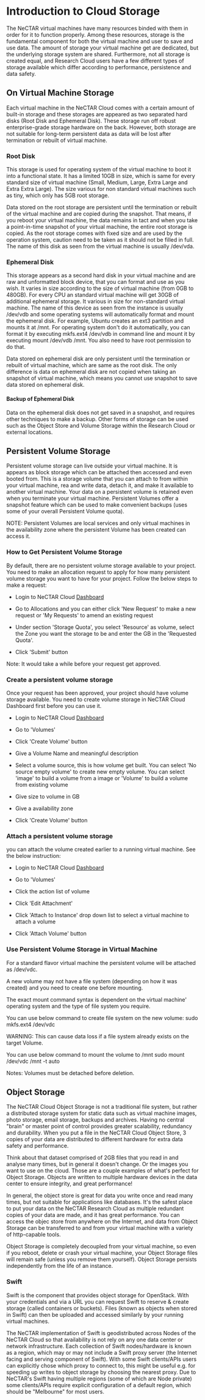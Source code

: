 # Introduction to Cloud Storage

The NeCTAR virtual machines have many resources binded with them in order for it
to function properly. Among these resources, storage is the fundamental component
for both the virtual machine and user to save and use data. The amount of
storage your virtual machine get are dedicated, but the underlying storage
system are shared. Furthermore, not all storage is created equal, and Research
Cloud users have a few different types of storage available which differ
according to performance, persistence and data safety.

## On Virtual Machine Storage

Each virtual machine in the NeCTAR Cloud comes with a certain amount of built-in
storage and these storages are appeared as two separated hard disks
(Root Disk and Ephemeral Disk). These storage run off robust
enterprise-grade storage hardware on the back. However, both storage are not
suitable for long-term persistent data as data will be lost after termination or
rebuilt of virtual machine.

### Root Disk

This storage is used for operating system of the virtual machine to boot it
into a functional state. It has a limited 10GB in size, which is same for every
standard size of virtual machine (Small, Medium, Large, Extra Large and
Extra Extra Large). The size various for non standard virtual machines such as
tiny, which only has 5GB root storage.

Data stored on the root storage are persistent until the termination or rebuilt
of the virtual machine and are copied during the snapshot. That means, if you
reboot your virtual machine, the data remains in tact and when you take a
point-in-time snapshot of your virtual machine, the entire root storage is
copied. As the root storage comes with fixed size and are used by the operation
system, caution need to be taken as it should not be filled in full. The name of
this disk as seen from the virtual machine is usually /dev/vda.

### Ephemeral Disk

This storage appears as a second hard disk in your virtual machine and are raw
and unformatted block device, that you can format and use as you wish. It varies
in size according to the size of virtual machine (from 0GB to 480GB). For every
CPU an standard virtual machine will get 30GB of additional ephemeral storage.
It various in size for non-standard virtual machine. The name of this device as
seen from the instance is usually /dev/vdb and some operating systems will
automatically format and mount the ephemeral disk. For example, Ubuntu creates
an ext3 partition and mounts it at /mnt. For operating system don't do it
automatically, you can format it by executing mkfs.ext4 /dev/vdb in command line
and mount it by executing mount /dev/vdb /mnt. You also need to have root
permission to do that.

Data stored on ephemeral disk are only persistent until the termination or
rebuilt of virtual machine, which are same as the root disk. The only difference
is data on ephemeral disk are not copied when taking an snapshot of virtual
machine, which means you cannot use snapshot to save data stored on ephemeral
disk.

#### Backup of Ephemeral Disk

Data on the ephemeral disk does not get saved in a snapshot, and requires other
techniques to make a backup. Other forms of storage can be used such as the
Object Store and Volume Storage within the Research Cloud or external locations.

## Persistent Volume Storage

Persistent volume storage can live outside your virtual machine. It is appears
as block storage which can be attached then accessed and even booted from. This
is a storage volume that you can attach to from within your virtual machine,
rea and write data, detach it, and make it available to another virtual machine.
Your data on a persistent volume is retained even when you terminate your
virtual machine. Persistent Volumes offer a snapshot feature which can be used
to make convenient backups (uses some of your overall Persistent Volume quota).

NOTE: Persistent Volumes are local services and only virtual machines in the
availability zone where the persistent Volume has been created can access it.

### How to Get Persistent Volume Storage

By default, there are no persistent volume storage available to your project.
You need to make an allocation request to apply for how many persistent volume
storage you want to have for your project. Follow the below steps to make a
request:

- Login to NeCTAR Cloud [Dashboard][dashboard]

- Go to Allocations and you can either click 'New Request' to make a new request
 or 'My Requests' to amend an existing request

- Under section 'Storage Quota', you select 'Resource' as volume, select the
 Zone you want the storage to be and enter the GB in the 'Requested Quota'.

- Click 'Submit' button

Note:
It would take a while before your request get approved.

### Create a persistent volume storage

Once your request has been approved, your project should have volume storage
available. You need to create volume storage in NeCTAR Cloud Dashboard first
before you can use it.

- Login to NeCTAR Cloud [Dashboard][dashboard]

- Go to 'Volumes'

- Click 'Create Volume' button

- Give a Volume Name and meaningful description

- Select a volume source, this is how volume get built. You can select
 'No source empty volume' to create new empty volume. You can select 'image' to
 build a volume from a image or 'Volume' to build a volume from existing volume

- Give size to volume in GB

- Give a availability zone

- Click 'Create Volume' button

### Attach a persistent volume storage

you can attach the volume created earlier to a running virtual machine. See the
below instruction:

- Login to NeCTAR Cloud [Dashboard][dashboard]

- Go to 'Volumes'

- Click the action list of volume

- Click 'Edit Attachment'

- Click 'Attach to Instance' drop down list to select a virtual machine to
 attach a volume

- Click 'Attach Volume' button

### Use Persistent Volume Storage in Virtual Machine

For a standard flavor virtual machine the persistent volume will be attached
as /dev/vdc.

A new volume may not have a file system (depending on how it was created) and
you need to create one before mounting.

The exact mount command syntax is dependent on the virtual machine' operating
system and the type of file system you require.

You can use below command to create file system on the new volume:
sudo mkfs.ext4 /dev/vdc

WARNING: This can cause data loss if a file system already exists on the target
Volume.

You can use below command to mount the volume to /mnt
sudo mount /dev/vdc /mnt -t auto

Notes:
Volumes must be detached before deletion.

## Object Storage

The NeCTAR Cloud Object Storage is not a traditional file system, but rather a
distributed storage system for static data such as virtual machine images,
photo storage, email storage, backups and archives. Having no central "brain" or
master point of control provides greater scalability, redundancy and durability.
When you put a file in the NeCTAR Cloud Object Store, 3 copies of your data are
distributed to different hardware for extra data safety and performance.

Think about that dataset comprised of 2GB files that you read in and analyse
many times, but in general it doesn't change. Or the images you want to use on
the cloud. Those are a couple examples of what's perfect for Object Storage.
Objects are written to multiple hardware devices in the data center to ensure
integrity, and great performance!

In general, the object store is great for data you write once and read many
times, but not suitable for applications like databases. It's the safest place
to put your data on the NeCTAR Research Cloud as multiple redundant copies of
your data are made, and it has great performance. You can access the objec
store from anywhere on the Internet, and data from Object Storage can be
transferred to and from your virtual machine with a variety of http-capable
tools.

Object Storage is completely decoupled from your virtual machine, so even if you
reboot, delete or crash your virtual machine, your Object Storage files will
remain safe (unless you remove them yourself). Object Storage persists
independently from the life of an instance.

### Swift

Swift is the component that provides object storage for OpenStack. With your
credentials and via a URL you can request Swift to reserve & create storage
(called containers or buckets). Files (known as objects when stored in Swift)
can then be uploaded and accessed similarly by your running virtual machines.

The NeCTAR implementation of Swift is geodistributed across Nodes of the NeCTAR
Cloud so that availability is not rely on any one data center or network
infrastructure. Each collection of Swift nodes/hardware is known as a region,
which may or may not include a Swift proxy server (the Internet facing and
serving component of Swift). With some Swift clients/APIs users can explicitly
chose which proxy to connect to, this might be useful e.g. for speeding up
writes to object storage by choosing the nearest proxy. Due to NeCTAR's Swift
having multiple regions (some of which are Node private) some clients/APIs
require explicit configuration of a default region, which should be "Melbourne"
for most users.

[dashboard]: https://dashboard.rc.nectar.org.au